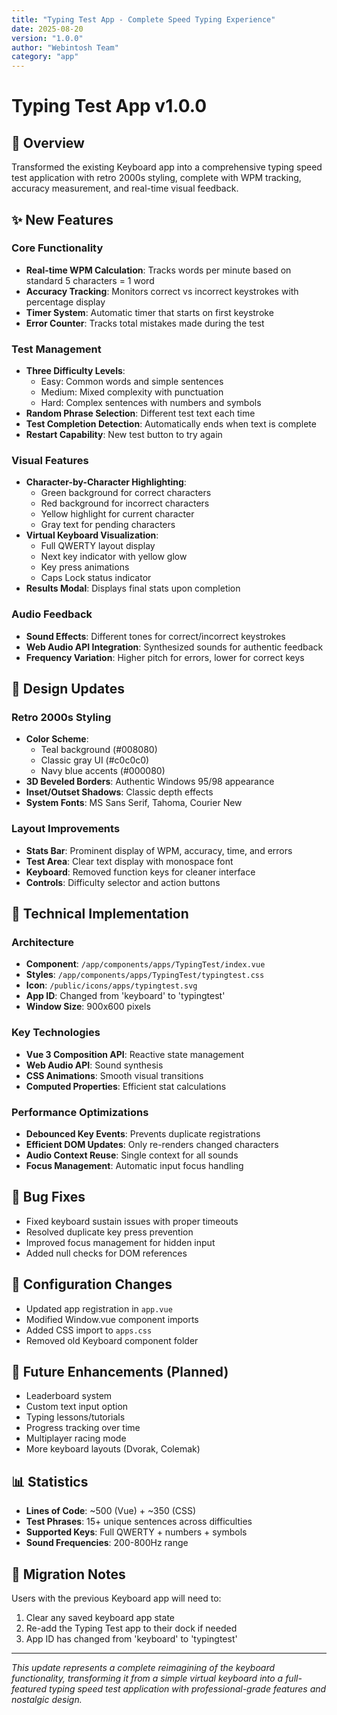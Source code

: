 ```yaml
---
title: "Typing Test App - Complete Speed Typing Experience"
date: 2025-08-20
version: "1.0.0"
author: "Webintosh Team"
category: "app"
---
```


# Typing Test App v1.0.0

## 🎯 Overview
Transformed the existing Keyboard app into a comprehensive typing speed test application with retro 2000s styling, complete with WPM tracking, accuracy measurement, and real-time visual feedback.

## ✨ New Features

### Core Functionality
- **Real-time WPM Calculation**: Tracks words per minute based on standard 5 characters = 1 word
- **Accuracy Tracking**: Monitors correct vs incorrect keystrokes with percentage display
- **Timer System**: Automatic timer that starts on first keystroke
- **Error Counter**: Tracks total mistakes made during the test

### Test Management
- **Three Difficulty Levels**:
  - Easy: Common words and simple sentences
  - Medium: Mixed complexity with punctuation
  - Hard: Complex sentences with numbers and symbols
- **Random Phrase Selection**: Different test text each time
- **Test Completion Detection**: Automatically ends when text is complete
- **Restart Capability**: New test button to try again

### Visual Features
- **Character-by-Character Highlighting**:
  - Green background for correct characters
  - Red background for incorrect characters
  - Yellow highlight for current character
  - Gray text for pending characters
- **Virtual Keyboard Visualization**:
  - Full QWERTY layout display
  - Next key indicator with yellow glow
  - Key press animations
  - Caps Lock status indicator
- **Results Modal**: Displays final stats upon completion

### Audio Feedback
- **Sound Effects**: Different tones for correct/incorrect keystrokes
- **Web Audio API Integration**: Synthesized sounds for authentic feedback
- **Frequency Variation**: Higher pitch for errors, lower for correct keys

## 🎨 Design Updates

### Retro 2000s Styling
- **Color Scheme**:
  - Teal background (#008080)
  - Classic gray UI (#c0c0c0)
  - Navy blue accents (#000080)
- **3D Beveled Borders**: Authentic Windows 95/98 appearance
- **Inset/Outset Shadows**: Classic depth effects
- **System Fonts**: MS Sans Serif, Tahoma, Courier New

### Layout Improvements
- **Stats Bar**: Prominent display of WPM, accuracy, time, and errors
- **Test Area**: Clear text display with monospace font
- **Keyboard**: Removed function keys for cleaner interface
- **Controls**: Difficulty selector and action buttons

## 🔧 Technical Implementation

### Architecture
- **Component**: `/app/components/apps/TypingTest/index.vue`
- **Styles**: `/app/components/apps/TypingTest/typingtest.css`
- **Icon**: `/public/icons/apps/typingtest.svg`
- **App ID**: Changed from 'keyboard' to 'typingtest'
- **Window Size**: 900x600 pixels

### Key Technologies
- **Vue 3 Composition API**: Reactive state management
- **Web Audio API**: Sound synthesis
- **CSS Animations**: Smooth visual transitions
- **Computed Properties**: Efficient stat calculations

### Performance Optimizations
- **Debounced Key Events**: Prevents duplicate registrations
- **Efficient DOM Updates**: Only re-renders changed characters
- **Audio Context Reuse**: Single context for all sounds
- **Focus Management**: Automatic input focus handling

## 🐛 Bug Fixes
- Fixed keyboard sustain issues with proper timeouts
- Resolved duplicate key press prevention
- Improved focus management for hidden input
- Added null checks for DOM references

## 📝 Configuration Changes
- Updated app registration in `app.vue`
- Modified Window.vue component imports
- Added CSS import to `apps.css`
- Removed old Keyboard component folder

## 🎯 Future Enhancements (Planned)
- Leaderboard system
- Custom text input option
- Typing lessons/tutorials
- Progress tracking over time
- Multiplayer racing mode
- More keyboard layouts (Dvorak, Colemak)

## 📊 Statistics
- **Lines of Code**: ~500 (Vue) + ~350 (CSS)
- **Test Phrases**: 15+ unique sentences across difficulties
- **Supported Keys**: Full QWERTY + numbers + symbols
- **Sound Frequencies**: 200-800Hz range

## 🔄 Migration Notes
Users with the previous Keyboard app will need to:
1. Clear any saved keyboard app state
2. Re-add the Typing Test app to their dock if needed
3. App ID has changed from 'keyboard' to 'typingtest'

---

*This update represents a complete reimagining of the keyboard functionality, transforming it from a simple virtual keyboard into a full-featured typing speed test application with professional-grade features and nostalgic design.*
